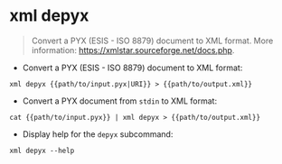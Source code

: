 # xml depyx

> Convert a PYX (ESIS - ISO 8879) document to XML format.
> More information: <https://xmlstar.sourceforge.net/docs.php>.

- Convert a PYX (ESIS - ISO 8879) document to XML format:

`xml depyx {{path/to/input.pyx|URI}} > {{path/to/output.xml}}`

- Convert a PYX document from `stdin` to XML format:

`cat {{path/to/input.pyx}} | xml depyx > {{path/to/output.xml}}`

- Display help for the `depyx` subcommand:

`xml depyx --help`
